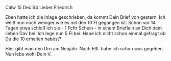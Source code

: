  Calw 15 Dec 64
Lieber Friedrich

Eben hatte ich die Inlage geschrieben, da kommt Dein Brief von gestern. Ich weiß nun noch weniger wie es mit den 10 Fl gegangen ist. Schon vor 14 Tagen etwa schloß ich sie - 1 Fcftr Schein - in einem Brieflein an Dich dem lieben Dav bei. Ich lege nun 5 Fl bei. Habe ich nicht schon einmal gefragt ob Du die 10 erhalten habest?

Hier gibt man den Drn am Neujahr. Nach Eßl. habe ich schon was gegeben. 
Nun lebe wohl
 Dein V.

